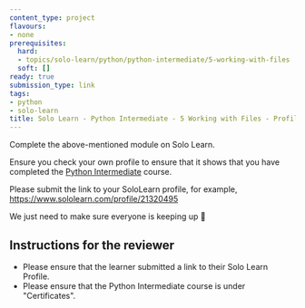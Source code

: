 ```yaml
---
content_type: project
flavours:
- none
prerequisites:
  hard:
  - topics/solo-learn/python/python-intermediate/5-working-with-files
  soft: []
ready: true
submission_type: link
tags:
- python
- solo-learn
title: Solo Learn - Python Intermediate - 5 Working with Files - Profile check
---
```


Complete the above-mentioned module on Solo Learn.

Ensure you check your own profile to ensure that it shows that you have completed the [Python Intermediate](https://www.sololearn.com/learn/courses/python-intermediate) course.

Please submit the link to your SoloLearn profile, for example, https://www.sololearn.com/profile/21320495

We just need to make sure everyone is keeping up 💚

## Instructions for the reviewer

- Please ensure that the learner submitted a link to their Solo Learn Profile.
- Please ensure that the Python Intermediate course is under "Certificates".